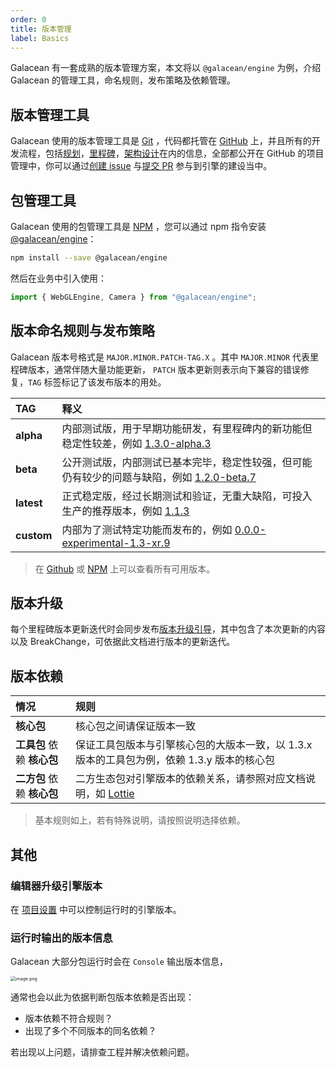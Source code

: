 ```yaml
---
order: 0
title: 版本管理
label: Basics
---
```


Galacean 有一套成熟的版本管理方案，本文将以 `@galacean/engine` 为例，介绍 Galacean 的管理工具，命名规则，发布策略及依赖管理。

## 版本管理工具

Galacean 使用的版本管理工具是 [Git](https://git-scm.com/) ，代码都托管在 [GitHub](https://github.com/galacean/) 上，并且所有的开发流程，包括[规划](https://github.com/galacean/engine/projects?query=is%3Aopen)，[里程碑](https://github.com/galacean/engine/milestones)，[架构设计](https://github.com/galacean/engine/wiki/Physical-system-design)在内的信息，全部都公开在 GitHub 的项目管理中，你可以通过[创建 issue](https://docs.github.com/zh/issues/tracking-your-work-with-issues/creating-an-issue) 与[提交 PR](https://docs.github.com/zh/pull-requests/collaborating-with-pull-requests/proposing-changes-to-your-work-with-pull-requests/creating-a-pull-request-from-a-fork) 参与到引擎的建设当中。

## 包管理工具

Galacean 使用的包管理工具是 [NPM](https://www.npmjs.com/) ，您可以通过 npm 指令安装 [@galacean/engine](https://www.npmjs.com/package/@galacean/engine?activeTab=versions)：

```bash
npm install --save @galacean/engine
```

然后在业务中引入使用：

```typescript
import { WebGLEngine, Camera } from "@galacean/engine";
```

## 版本命名规则与发布策略

Galacean 版本号格式是 `MAJOR.MINOR.PATCH-TAG.X` 。其中 `MAJOR.MINOR` 代表里程碑版本，通常伴随大量功能更新， `PATCH` 版本更新则表示向下兼容的错误修复，`TAG` 标签标记了该发布版本的用处。

| TAG | 释义 |
| :-- | :-- |
| **alpha** | 内部测试版，用于早期功能研发，有里程碑内的新功能但稳定性较差，例如 [1.3.0-alpha.3](https://www.npmjs.com/package/@galacean/engine/v/1.3.0-alpha.3) |
| **beta** | 公开测试版，内部测试已基本完毕，稳定性较强，但可能仍有较少的问题与缺陷，例如 [1.2.0-beta.7](https://www.npmjs.com/package/@galacean/engine/v/1.2.0-beta.7) |
| **latest** | 正式稳定版，经过长期测试和验证，无重大缺陷，可投入生产的推荐版本，例如 [1.1.3](https://www.npmjs.com/package/@galacean/engine/v/1.1.3) |
| **custom** | 内部为了测试特定功能而发布的，例如 [0.0.0-experimental-1.3-xr.9](https://www.npmjs.com/package/@galacean/engine/v/0.0.0-experimental-1.3-xr.9) |

> 在 [Github](https://github.com/galacean/engine/releases) 或 [NPM](https://www.npmjs.com/package/@galacean/engine?activeTab=versions) 上可以查看所有可用版本。

## 版本升级

每个里程碑版本更新迭代时会同步发布[版本升级引导](https://github.com/galacean/engine/wiki/Migration-Guide)，其中包含了本次更新的内容以及 BreakChange，可依据此文档进行版本的更新迭代。

## 版本依赖

| 情况 | 规则 |
| :-- | :-- |
| **核心包** | 核心包之间请保证版本一致 |
| **工具包** 依赖 **核心包** | 保证工具包版本与引擎核心包的大版本一致，以 1.3.x 版本的工具包为例，依赖 1.3.y 版本的核心包 |
| **二方包** 依赖 **核心包** | 二方生态包对引擎版本的依赖关系，请参照对应文档说明，如 [Lottie](/docs/graphics/2D/lottie/#lottie-使用版本说明) |

> 基本规则如上，若有特殊说明，请按照说明选择依赖。

## 其他

### 编辑器升级引擎版本

在 [项目设置](/docs/interface/menu/#项目设置) 中可以控制运行时的引擎版本。

### 运行时输出的版本信息

Galacean 大部分包运行时会在 `Console` 输出版本信息，

<img src="https://mdn.alipayobjects.com/huamei_yo47yq/afts/img/A*6UM6TZ4IVYAAAAAAAAAAAAAADhuCAQ/original" alt="image.png" style="zoom:50%;" />

通常也会以此为依据判断包版本依赖是否出现：

- 版本依赖不符合规则？
- 出现了多个不同版本的同名依赖？

若出现以上问题，请排查工程并解决依赖问题。
